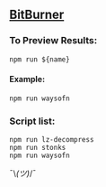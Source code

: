 ## [BitBurner](https://danielyxie.github.io/bitburner)


### To Preview Results: 

``` npm run ${name} ```

#### Example: 

``` npm run waysofn ```


### Script list:

```
npm run lz-decompress
npm run stonks
npm run waysofn
```

 ¯\\_(ツ)_/¯
